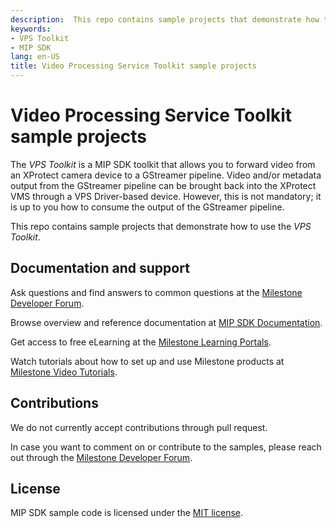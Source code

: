 ```yaml
---
description:  This repo contains sample projects that demonstrate how to use the VPS Toolkit.
keywords:
- VPS Toolkit
- MIP SDK
lang: en-US
title: Video Processing Service Toolkit sample projects
---
```


# Video Processing Service Toolkit sample projects

The *VPS Toolkit* is a MIP SDK toolkit that allows you to forward video from an XProtect camera 
device to a GStreamer pipeline. Video and/or metadata output from the GStreamer pipeline can be 
brought back into the XProtect VMS through a VPS Driver-based device. However, this is not 
mandatory; it is up to you how to consume the output of the GStreamer pipeline.

This repo contains sample projects that demonstrate how to use the *VPS Toolkit*.

## Documentation and support

Ask questions and find answers to common questions at the
[Milestone Developer Forum](<https://developer.milestonesys.com/>).

Browse overview and reference documentation at
[MIP SDK Documentation](<https://doc.developer.milestonesys.com>).

Get access to free eLearning at the
[Milestone Learning Portals](<https://www.milestonesys.com/solutions/services/learning-and-performance/>).

Watch tutorials about how to set up and use Milestone products at
[Milestone Video Tutorials](<https://www.milestonesys.com/support/self-service-and-support/video-tutorials/>).

## Contributions

We do not currently accept contributions through pull request.

In case you want to comment on or contribute to the samples, please reach out through
the [Milestone Developer Forum](<https://developer.milestonesys.com/>).

## License

MIP SDK sample code is licensed under the [MIT license](<LICENSE.md>).
